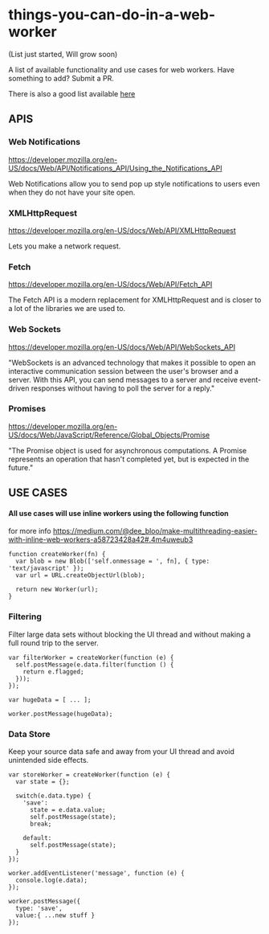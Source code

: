 # things-you-can-do-in-a-web-worker

(List just started, Will grow soon)

A list of available functionality and use cases for web workers. Have something to add? Submit a PR.

There is also a good list available [here](https://developer.mozilla.org/en-US/docs/Web/API/Web_Workers_API/Functions_and_classes_available_to_workers)

## APIS

### Web Notifications
https://developer.mozilla.org/en-US/docs/Web/API/Notifications_API/Using_the_Notifications_API

Web Notifications allow you to send pop up style notifications to users even when they do not have your site open.

### XMLHttpRequest
https://developer.mozilla.org/en-US/docs/Web/API/XMLHttpRequest

Lets you make a network request.

### Fetch
https://developer.mozilla.org/en-US/docs/Web/API/Fetch_API

The Fetch API is a modern replacement for XMLHttpRequest and is closer to a lot of the libraries we are used to.

### Web Sockets
https://developer.mozilla.org/en-US/docs/Web/API/WebSockets_API

"WebSockets is an advanced technology that makes it possible to open an interactive communication session between the user's browser and a server. With this API, you can send messages to a server and receive event-driven responses without having to poll the server for a reply."

### Promises
https://developer.mozilla.org/en-US/docs/Web/JavaScript/Reference/Global_Objects/Promise

"The Promise object is used for asynchronous computations. A Promise represents an operation that hasn't completed yet, but is expected in the future."

## USE CASES

#### All use cases will use inline workers using the following function

for more info https://medium.com/@dee_bloo/make-multithreading-easier-with-inline-web-workers-a58723428a42#.4m4uweub3
```JS
function createWorker(fn) {
  var blob = new Blob(['self.onmessage = ', fn], { type: 'text/javascript' });
  var url = URL.createObjectUrl(blob);
  
  return new Worker(url);
}

```

### Filtering

Filter large data sets without blocking the UI thread and without making a full round trip to the server.

```JS
var filterWorker = createWorker(function (e) {
  self.postMessage(e.data.filter(function () {
    return e.flagged;
  }));
});

var hugeData = [ ... ];

worker.postMessage(hugeData);
```

### Data Store

Keep your source data safe and away from your UI thread and avoid unintended side effects.

```JS
var storeWorker = createWorker(function (e) {
  var state = {};
  
  switch(e.data.type) {
    'save':
      state = e.data.value;
      self.postMessage(state);
      break;
    
    default:
      self.postMessage(state);
  }
});

worker.addEventListener('message', function (e) {
  console.log(e.data);
});

worker.postMessage({
  type: 'save',
  value:{ ...new stuff }
});
```

